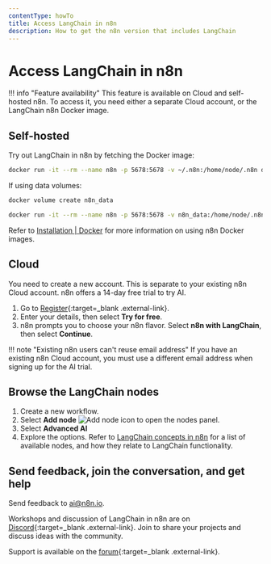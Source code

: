 ```yaml
---
contentType: howTo
title: Access LangChain in n8n
description: How to get the n8n version that includes LangChain
---
```


# Access LangChain in n8n

!!! info "Feature availability"
	This feature is available on Cloud and self-hosted n8n. To access it, you need either a separate Cloud account, or the LangChain n8n Docker image.

## Self-hosted

Try out LangChain in n8n by fetching the Docker image:

```sh
docker run -it --rm --name n8n -p 5678:5678 -v ~/.n8n:/home/node/.n8n docker.n8n.io/n8nio/n8n:ai-beta
```

If using data volumes:

```sh
docker volume create n8n_data

docker run -it --rm --name n8n -p 5678:5678 -v n8n_data:/home/node/.n8n docker.n8n.io/n8nio/n8n:ai-beta
```

Refer to [Installation | Docker](/hosting/installation/docker/) for more information on using n8n Docker images.

## Cloud

You need to create a new account. This is separate to your existing n8n Cloud account. n8n offers a 14-day free trial to try AI.

1. Go to [Register](https://app.n8n.cloud/try-ai){:target=_blank .external-link}.
2. Enter your details, then select **Try for free**.
3. n8n prompts you to choose your n8n flavor. Select **n8n with LangChain**, then select **Continue**.

!!! note "Existing n8n users can't reuse email address"
	If you have an existing n8n Cloud account, you must use a different email address when signing up for the AI trial.

## Browse the LangChain nodes

1. Create a new workflow.
1. Select **Add node** <span class="inline-image">![Add node icon](/_images/common-icons/nodes-panel.png)</span> to open the nodes panel. 
1. Select **Advanced AI**
1. Explore the options. Refer to [LangChain concepts in n8n](/langchain/langchain-n8n/) for a list of available nodes, and how they relate to LangChain functionality.

## Send feedback, join the conversation, and get help

Send feedback to ai@n8n.io.

Workshops and discussion of LangChain in n8n are on [Discord](https://discord.gg/bAt54txhHg){:target=_blank .external-link}. Join to share your projects and discuss ideas with the community.

Support is available on the [forum](https://community.n8n.io/){:target=_blank .external-link}.
